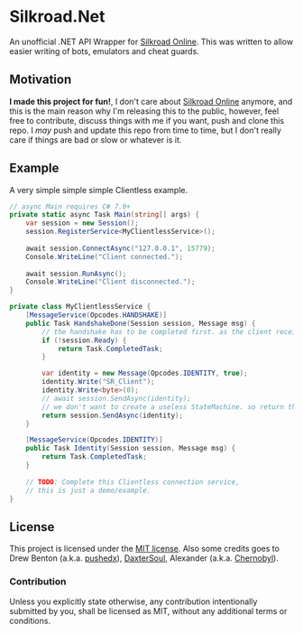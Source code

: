 ﻿# Silkroad.Net
An unofficial .NET API Wrapper for [Silkroad Online]. This was written to allow easier writing of bots, emulators and cheat guards.

[Silkroad Online]: https://www.silkroadonline.net/

## Motivation
**I made this project for fun!**, I don't care about [Silkroad Online] anymore, and this is the main reason why I'm releasing this to
the public, however, feel free to contribute, discuss things with me if you want, push and clone this repo.
I _may_ push and update this repo from time to time, but I don't really care if things are bad or slow or whatever is it.

## Example
A very simple simple simple Clientless example.
```c#
// async Main requires C# 7.0+
private static async Task Main(string[] args) {
    var session = new Session();
    session.RegisterService<MyClientlessService>();
	
    await session.ConnectAsync("127.0.0.1", 15779);
    Console.WriteLine("Client connected.");
	
    await session.RunAsync();
    Console.WriteLine("Client disconnected.");
}

private class MyClientlessService {
    [MessageService(Opcodes.HANDSHAKE)]
    public Task HandshakeDone(Session session, Message msg) {
        // the handshake has to be completed first. as the client receive 2 HANDSHAKE messages. 
        if (!session.Ready) {
            return Task.CompletedTask;
        }

        var identity = new Message(Opcodes.IDENTITY, true);
        identity.Write("SR_Client");
        identity.Write<byte>(0);
        // await session.SendAsync(identity);
        // we don't want to create a useless StateMachine. so return the send Task and don't await it.
        return session.SendAsync(identity);
    }

    [MessageService(Opcodes.IDENTITY)]
    public Task Identity(Session session, Message msg) {
        return Task.CompletedTask;
    }
	
    // TODO: Complete this Clientless connection service,
    // this is just a demo/example.
}
``` 

## License
This project is licensed under the [MIT license].
Also some credits goes to Drew Benton (a.k.a. [pushedx]), [DaxterSoul], Alexander (a.k.a. [Chernobyl]).

[MIT license]: LICENSE
[pushedx]: https://www.elitepvpers.com/forum/members/900141-pushedx.html
[DaxterSoul]: https://github.com/DummkopfOfHachtenduden
[Chernobyl]: https://gitlab.com/Chernobyl_

### Contribution
Unless you explicitly state otherwise, any contribution intentionally submitted
by you, shall be licensed as MIT, without any additional terms or conditions.
